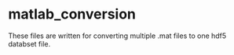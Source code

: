 # matlab_conversion
These files are written for converting multiple .mat files to one hdf5 databset file. 

